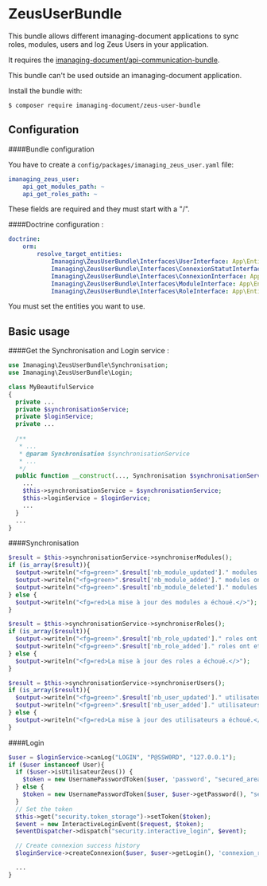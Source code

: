 ZeusUserBundle
============

This bundle allows different imanaging-document applications to sync roles, modules, users and log Zeus Users in your application.

It requires the [imanaging-document/api-communication-bundle](https://github.com/imanaging-document/api-communication-bundle).

This bundle can't be used outside an imanaging-document application.

Install the bundle with:

```console
$ composer require imanaging-document/zeus-user-bundle
```

Configuration
----------------------------------

####Bundle configuration

You have to create a ```config/packages/imanaging_zeus_user.yaml``` file:
```yaml
imanaging_zeus_user:
    api_get_modules_path: ~
    api_get_roles_path: ~
```

These fields are required and they must start with a "/".

####Doctrine configuration :
```yaml
doctrine:
    orm:
        resolve_target_entities:
            Imanaging\ZeusUserBundle\Interfaces\UserInterface: App\Entity\User
            Imanaging\ZeusUserBundle\Interfaces\ConnexionStatutInterface: App\Entity\ConnexionStatut
            Imanaging\ZeusUserBundle\Interfaces\ConnexionInterface: App\Entity\Connexion
            Imanaging\ZeusUserBundle\Interfaces\ModuleInterface: App\Entity\Module
            Imanaging\ZeusUserBundle\Interfaces\RoleInterface: App\Entity\Role
```

You must set the entities you want to use.

Basic usage
----------------------------------
####Get the Synchronisation and Login service :
```php
use Imanaging\ZeusUserBundle\Synchronisation;
use Imanaging\ZeusUserBundle\Login;

class MyBeautifulService
{
  private ...
  private $synchronisationService;
  private $loginService;
  private ...
  
  /**
   * ...
   * @param Synchronisation $synchronisationService
   * ...
   */
  public function __construct(..., Synchronisation $synchronisationService, Login $loginService ...){
    ...
    $this->synchronisationService = $synchronisationService;
    $this->loginService = $loginService;
    ...
  }
  ...
}
```

####Synchronisation
```php
$result = $this->synchronisationService->synchroniserModules();
if (is_array($result)){
  $output->writeln("<fg=green>".$result['nb_module_updated']." modules ont etes mis a jour.</>");
  $output->writeln("<fg=green>".$result['nb_module_added']." modules ont etes crees.</>");
  $output->writeln("<fg=green>".$result['nb_module_deleted']." modules ont etes supprimees.</>");
} else {
  $output->writeln("<fg=red>La mise à jour des modules a échoué.</>");
}

$result = $this->synchronisationService->synchroniserRoles();
if (is_array($result)){
  $output->writeln("<fg=green>".$result['nb_role_updated']." roles ont etes mis a jour.</>");
  $output->writeln("<fg=green>".$result['nb_role_added']." roles ont etes crees.</>");
} else {
  $output->writeln("<fg=red>La mise à jour des roles a échoué.</>");
}

$result = $this->synchronisationService->synchroniserUsers();
if (is_array($result)){
  $output->writeln("<fg=green>".$result['nb_user_updated']." utilisateurs ont etes mis a jour.</>");
  $output->writeln("<fg=green>".$result['nb_user_added']." utilisateurs ont etes crees.</>");
} else {
  $output->writeln("<fg=red>La mise à jour des utilisateurs a échoué.</>");
}
```

####Login
```php
$user = $loginService->canLog("LOGIN", "P@SSW0RD", "127.0.0.1");
if ($user instanceof User){
  if ($user->isUtilisateurZeus()) {
    $token = new UsernamePasswordToken($user, 'password', "secured_area", array('ROLE_USER'));
  } else {
    $token = new UsernamePasswordToken($user, $user->getPassword(), "secured_area", array('ROLE_USER'));
  }
  // Set the token
  $this->get("security.token_storage")->setToken($token);
  $event = new InteractiveLoginEvent($request, $token);
  $eventDispatcher->dispatch("security.interactive_login", $event);

  // Create connexion success history
  $loginService->createConnexion($user, $user->getLogin(), 'connexion_reussie');

  ...
}
```